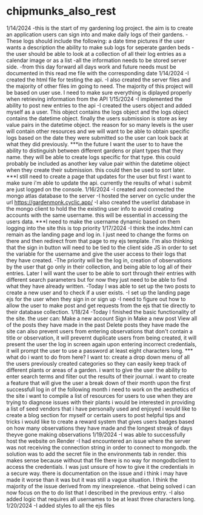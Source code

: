 # chipmunks_also_rest
1/14/2024
    -this is the start of my gardening log project. the aim is to create an application users can sign into and make daily logs of their gardens. 
    -These logs should include the following:
        a date time
        pictures if the user wants
        a description
        the ability to make sub logs for seperate garden beds
    -the user should be able to look at a collection of all their log entries as a calendar image or as a list
    -all the information needs to be stored server side.
    -from this day forward all days work and future needs must be documented in this read me file with the corresponding date
1/14/2024
    -I created the html file for testing the api.
    -I also created the server files and the majority of other files im going to need. The majority of this project will be based on user use. I need to make sure everything is diplayed properly when retrieving information from the API
1/15/2024
    -I implemented the ability to post new entries to the api
    -I created the users object and added myself as a user. This object contains the logs object and the logs object contains the datetime object. finally the users submission is store as key value pairs in the datetime object. the reason for so many levels is the user will contain other resources and we will want to be able to obtain specific logs based on the date they were submitted so the user can look back at what they did previously.
    ***in the future I want the user to to have the ability to distinguish between different gardens or plant types that they name. they will be able to create logs specific for that type. this could probably be included as another key value pair within the datetime object when they create their submission. this could then be used to sort later.
    ***I still need to create a page that updates for the user but first i want to make sure i'm able to update the api. currently the results of what i submit are just logged on the console.
1/16/2024
    -I created and connected the mongo atlas database to the server
    -I hosted the server on cyclic under the url https://gardenmonk.cyclic.app/
    -I also created the userlist database in the mongo client to hold the the existing user info to avoid creating accounts with the same username. this will be essential in accessing the users data. 
    ***I need to make the username dynamic based on them logging into the site this is top priority
1/17/2024
    -I think the index.html can remain as the landing page and log in. I just need to change the forms on there and then redirect from that page to my ejs template. I'm also thinking that the sign in button will need to be tied to the client side JS in order to set the variable for the username and give the user access to their logs that they have created.
    -The priority will be the log in, creation of observations by the user that go only in their collection, and being able to log all of their entries. Later I will want the user to be able to sort through their entries with different search parameters but for now they just need to be able to find what they have already written.
    -Today I was able to set up the two posts to create a new user and to check if a user exists. 
    -I set up the landing page ejs for the user when they sign in or sign up
    -I need to figure out how to allow the user to make post and get requests from the ejs that tie directly to their database collection. 
1/18/24
    -Today I finished the basic functionality of the site. the user can:
        Make a new account
        Sign in
        Make a new post
        View all of the posts they have made in the past
        Delete posts they have made
    the site can also prevent users from entering observations that don't contain a title or observation, it will prevernt duplicate users from being created, it will present the user the log in screen again upon entering incorrect credentials, it will prompt the user to use a password at least eight characters long.
    *** what do i want to do from here? I want to:
        create a drop down menu of all the users previously created categories so they can easily keep track of different plants or areas of a garden.
        i want to give the user the ability to enter search terms and filter out the results of their journal.
        i want to create a feature that will give the user a break down of their month upon the first successfull log in of the following month
        i need to work on the aesthetics of the site
        i want to compile a list of resources for users to use when they are trying to diagnose issues with their plants
        i would be interested in providing a list of seed vendors that i have personally used and enjoyed
        i would like to create a blog section for myself or certain users to post helpful tips and tricks
        i would like to create a reward system that gives users badges based on how many observations they have made and the longest streak of days theyve gone making observations
1/19/2024
    -I was able to successfully host the website on Render
    -I had encountered an issue where the server was not receiving the connection string in order to connect to mongodb. the solution was to add the secret file in the environments tab in render. this makes sense because without that file there is no way for mongodbclient to access the credentials. I was just unsure of how to give it the credentials in a secure way. there is documentation on the issue and i think i may have made it worse than it was but it was still a vague situation. I think the majority of the issue derived from my inexpreience.
    -that being solved i can now focus on the to do list that I described in the previous entry.
    -I also added logic that requires all usernames to be at least three characters long.
1/20/2024
    -I added styles to all the ejs files